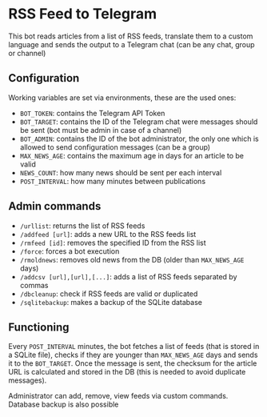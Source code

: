 # RSS Feed to Telegram

This bot reads articles from a list of RSS feeds, translate them to a custom language and sends the output to a Telegram chat (can be any chat, group or channel)

## Configuration

Working variables are set via environments, these are the used ones:

- `BOT_TOKEN`: contains the Telegram API Token
- `BOT_TARGET`: contains the ID of the Telegram chat were messages should be sent (bot must be admin in case of a channel)
- `BOT_ADMIN`: contains the ID of the bot administrator, the only one which is allowed to send configuration messages (can be a group)
- `MAX_NEWS_AGE`: contains the maximum age in days for an article to be valid
- `NEWS_COUNT`: how many news should be sent per each interval
- `POST_INTERVAL`: how many minutes between publications

## Admin commands

- `/urllist`: returns the list of RSS feeds
- `/addfeed [url]`: adds a new URL to the RSS feeds list
- `/rmfeed [id]`: removes the specified ID from the RSS list
- `/force`: forces a bot execution
- `/rmoldnews`: removes old news from the DB (older than `MAX_NEWS_AGE` days)
- `/addcsv [url],[url],[...]`: adds a list of RSS feeds separated by commas
- `/dbcleanup`: check if RSS feeds are valid or duplicated
- `/sqlitebackup`: makes a backup of the SQLite database

## Functioning

Every `POST_INTERVAL` minutes, the bot fetches a list of feeds (that is stored in a SQLite file), checks if they are younger than `MAX_NEWS_AGE` days and sends it to the `BOT_TARGET`. Once the message is sent, the checksum for the article URL is calculated and stored in the DB (this is needed to avoid duplicate messages).

Administrator can add, remove, view feeds via custom commands. Database backup is also possible
